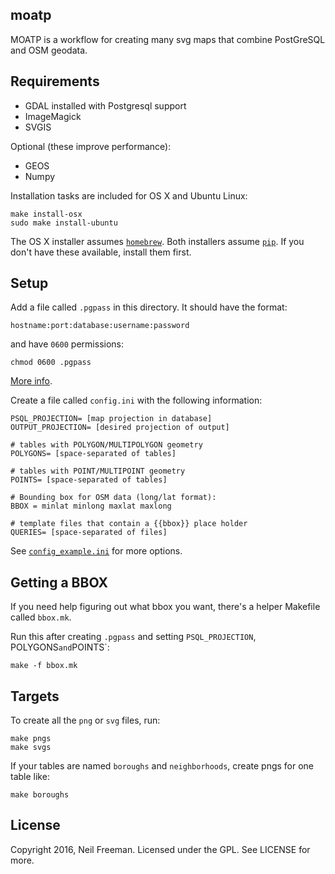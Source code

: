 moatp
-----

MOATP is a workflow for creating many svg maps that combine PostGreSQL and OSM geodata.

Requirements
------------

* GDAL installed with Postgresql support
* ImageMagick
* SVGIS

Optional (these improve performance):
* GEOS
* Numpy

Installation tasks are included for OS X and Ubuntu Linux:

```
make install-osx
sudo make install-ubuntu
```

The OS X installer assumes [`homebrew`](http://brew.sh). Both installers assume [`pip`](https://pip.pypa.io/en/stable/). If you don't have these available, install them first.

Setup
-----

Add a file called `.pgpass` in this directory. It should have the format:
````
hostname:port:database:username:password
````
and have `0600` permissions:
```
chmod 0600 .pgpass
```

[More info](http://www.postgresql.org/docs/current/static/libpq-pgpass.html).

Create a file called `config.ini` with the following information:
```
PSQL_PROJECTION= [map projection in database]
OUTPUT_PROJECTION= [desired projection of output]

# tables with POLYGON/MULTIPOLYGON geometry
POLYGONS= [space-separated of tables]

# tables with POINT/MULTIPOINT geometry
POINTS= [space-separated of tables]

# Bounding box for OSM data (long/lat format):
BBOX = minlat minlong maxlat maxlong

# template files that contain a {{bbox}} place holder
QUERIES= [space-separated of files]
```

See [`config_example.ini`](config_example.ini) for more options.

Getting a BBOX
--------------

If you need help figuring out what bbox you want, there's a helper Makefile called `bbox.mk`.

Run this after creating `.pgpass` and setting `PSQL_PROJECTION`, POLYGONS` and `POINTS`:
````
make -f bbox.mk
````

Targets
-------

To create all the `png` or `svg` files, run:
````
make pngs
make svgs
````

If your tables are named `boroughs` and `neighborhoods`, create pngs for one table like:
````
make boroughs
````

License
-------

Copyright 2016, Neil Freeman. Licensed under the GPL. See LICENSE for more.

